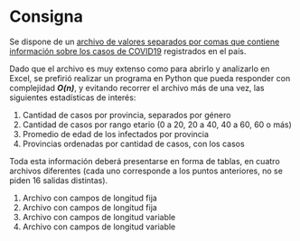 # Consigna
Se dispone de un [archivo de valores separados por comas que contiene información sobre los casos de COVID19](https://datos.gob.ar/dataset/salud-covid-19-casos-registrados-republica-argentina/archivo/salud_fd657d02-a33a-498b-a91b-2ef1a68b8d16) registrados en el país.

Dado que el archivo es muy extenso como para abrirlo y analizarlo en Excel, se prefirió realizar un programa en Python que pueda responder con complejidad __*O(n)*__, y evitando recorrer el archivo más de una vez, las siguientes estadísticas de interés:

1. Cantidad de casos por provincia, separados por género
2. Cantidad de casos por rango etario (0 a 20, 20 a 40, 40 a 60, 60 o más)
3. Promedio de edad de los infectados por provincia
4. Provincias ordenadas por cantidad de casos, con los casos

Toda esta información deberá presentarse en forma de tablas, en cuatro archivos diferentes (cada uno corresponde a los puntos anteriores, no se piden 16 salidas distintas).

1. Archivo con campos de longitud fija
2. Archivo con campos de longitud fija
3. Archivo con campos de longitud variable
4. Archivo con campos de longitud variable
